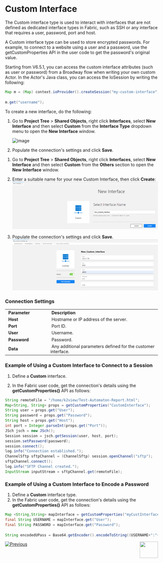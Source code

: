 # Custom Interface

The Custom interface type is used to interact with interfaces that are not defined as dedicated interface types in Fabric, such as SSH or any interface that requires a user, password, port and host.  

A Custom interface type can be used to store encrypted passwords. For example, to connect to a website using a user and a password, use the getCustomProperties API in the user code to get the password's original value.

Starting from V6.5.1, you can access the custom interface attributes (such as user or password) from a Broadway flow when writing your own custom Actor. In the Actor's Java class, you can access the IoSession by writing the following:

~~~java
Map m = (Map) context.ioProvider().createSession("my-custom-interface").object(null);

m.get("username");
~~~



To create a new interface, do the following:

<studio>

1. Go to **Project Tree** > **Shared Objects**, right click **Interfaces**, select **New Interface** and then select **Custom** from the **Interface Type** dropdown menu to open the **New Interface** window.

   ![image](images/custom_1.PNG)

2. Populate the connection's settings and click **Save**.

</studio>
	
<web>

1. Go to **Project Tree** > **Shared Objects**, right click **Interfaces**, select **New Interface** and then select **Custom** from the **Others** section to open the **New Interface** window.

2. Enter a suitable name for your new Custom Interface, then click **Create**:
   ![image](images/custom_1WEB.PNG)

2. Populate the connection's settings and click **Save**.
   ![image](images/custom_2WEB.PNG)


</web>
	
	
### Connection Settings

<table>
<tbody>
<tr>
<td width="200pxl">&nbsp;<strong>Parameter</strong></td>
<td width="700pxl">&nbsp;<strong>Description</strong></td>
</tr>
<tr>
<td>&nbsp;<strong>Host</strong></td>
<td>&nbsp;Hostname or IP address of the server.</td>
</tr>
<tr>
<td>&nbsp;<strong>Port</strong></td>
<td>&nbsp;Port ID.</td>
</tr>
<tr>
<td><strong>&nbsp;User</strong></td>
<td>&nbsp;Username.</td>
</tr>
<tr>
<td><strong>&nbsp;Password</strong></td>
<td>&nbsp;Password.</td>
</tr>
<tr>
<td><strong>&nbsp;Data</strong></td>
<td>&nbsp;Any additional parameters defined for the customer interface.</td>
</tr>
</tbody>
</table>


### Example of Using a Custom Interface to Connect to a Session

1. Define a **Custom** interface.

2. In the Fabric user code, get the connection's details using the **getCustomProperties()** API as follows:

~~~java
String remoteFile = "/home/k2view/Test-Automaton-Report.html";
Map<String, String> props = getCustomProperties("CustomInterface");
String user = props.get("User");
String password = props.get("Password");
String host = props.get("Host");
int port = Integer.parseInt(props.get("Port"));
JSch jsch = new JSch();
Session session = jsch.getSession(user, host, port);
session.setPassword(password);
session.connect();
log.info("Connection established.");
ChannelSftp sftpChannel = (ChannelSftp) session.openChannel("sftp");
sftpChannel.connect();
log.info("SFTP Channel created.");
InputStream inputStream = sftpChannel.get(remoteFile);
~~~


### Example of Using a Custom Interface to Encode a Password

1. Define a **Custom** interface type.
2. In the Fabric user code, get the connection's details using the **getCustomProperties()** API as follows:

~~~java
Map <String,String> mapInterface = getCustomProperties("myCustInterface");
final String USERNAME = mapInterface.get("User");
final String PASSWORD = mapInterface.get("Password");
		
String encodedUPass = Base64.getEncoder().encodeToString((USERNAME+":"+PASSWORD).getBytes(StandardCharsets.UTF_8.name()));
~~~



[![Previous](/articles/images/Previous.png)](06_local_file_sys.md)[<img align="right" width="60" height="54" src="/articles/images/Next.png">](08_SMTP_interface.md) 
